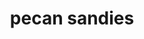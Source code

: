 ---
servings: 5 dozen
nutritionFacts: |-
  Serving size: 2
  * 239 calories
  * 18g fat (8g saturated fat)
  * 33mg cholesterol
  * 124mg sodium
  * 18g carbohydrate (4g sugars, 1g fiber)
  * 3g protein
directions: |-
  * Preheat oven to 300°
  * In a large bowl, cream butter and sugar
  * Add water and vanilla, mix well
  * Gradually add flour, fold in pecans
  * Roll dough into 1-in. balls
  * Place on ungreased baking sheets and flatten with fingers
  * Bake 20-25 minutes or until bottom edges are golden brown
  * Cool on a wire rack. When cool, dust with confectioners sugar
ingredients: |-
  * 2 cups butter, softened
  * 1 cup confectioners sugar
  * 2 tablespoons water
  * 4 teaspoons vanilla extract
  * 4 cups all-purpose flour
  * 2 cups chopped pecans
  * additional confectioners sugar
rating: 5
ease: easy
category: dessert
subcategory: cookie
href: 'https://www.tasteofhome.com/recipes/pecan-sandies-cookies/'
totalTime: 40 minutes
cookTime: 20 minutes
prepTime: 20 minutes
title: pecan sandies
path: /pecan-sandies
---